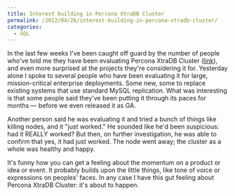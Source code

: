 ```yaml
---
title: Interest building in Percona XtraDB Cluster
permalink: /2012/04/26/interest-building-in-percona-xtradb-cluster/
categories:
  - SQL
---
```

In the last few weeks I've been caught off guard by the number of people who've told me they have been evaluating Percona XtraDB Cluster ([link][1]), and even more surprised at the projects they're considering it for. Yesterday alone I spoke to several people who have been evaluating it for large, mission-critical enterprise deployments. Some new, some to replace existing systems that use standard MySQL replication. What was interesting is that some people said they've been putting it through its paces for months &#8212; before we even released it as GA.

Another person said he was evaluating it and tried a bunch of things like killing nodes, and it "just worked." He sounded like he'd been suspicious: had it REALLY worked? But then, on further investigation, he was able to confirm that yes, it had just worked. The node went away; the cluster as a whole was healthy and happy.

It's funny how you can get a feeling about the momentum on a product or idea or event. It probably builds upon the little things, like tone of voice or expressions on peoples' faces. In any case I have this gut feeling about Percona XtraDB Cluster: it's about to happen.

 [1]: http://www.percona.com/software/percona-xtradb-cluster/
